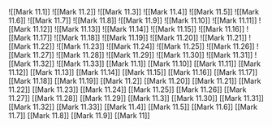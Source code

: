 ![[Mark 11.1]]
![[Mark 11.2]]
![[Mark 11.3]]
![[Mark 11.4]]
![[Mark 11.5]]
![[Mark 11.6]]
![[Mark 11.7]]
![[Mark 11.8]]
![[Mark 11.9]]
![[Mark 11.10]]
![[Mark 11.11]]
![[Mark 11.12]]
![[Mark 11.13]]
![[Mark 11.14]]
![[Mark 11.15]]
![[Mark 11.16]]
![[Mark 11.17]]
![[Mark 11.18]]
![[Mark 11.19]]
![[Mark 11.20]]
![[Mark 11.21]]
![[Mark 11.22]]
![[Mark 11.23]]
![[Mark 11.24]]
![[Mark 11.25]]
![[Mark 11.26]]
![[Mark 11.27]]
![[Mark 11.28]]
![[Mark 11.29]]
![[Mark 11.30]]
![[Mark 11.31]]
![[Mark 11.32]]
![[Mark 11.33]]
[[Mark 11.1]]
[[Mark 11.10]]
[[Mark 11.11]]
[[Mark 11.12]]
[[Mark 11.13]]
[[Mark 11.14]]
[[Mark 11.15]]
[[Mark 11.16]]
[[Mark 11.17]]
[[Mark 11.18]]
[[Mark 11.19]]
[[Mark 11.2]]
[[Mark 11.20]]
[[Mark 11.21]]
[[Mark 11.22]]
[[Mark 11.23]]
[[Mark 11.24]]
[[Mark 11.25]]
[[Mark 11.26]]
[[Mark 11.27]]
[[Mark 11.28]]
[[Mark 11.29]]
[[Mark 11.3]]
[[Mark 11.30]]
[[Mark 11.31]]
[[Mark 11.32]]
[[Mark 11.33]]
[[Mark 11.4]]
[[Mark 11.5]]
[[Mark 11.6]]
[[Mark 11.7]]
[[Mark 11.8]]
[[Mark 11.9]]
[[Mark 11]]

